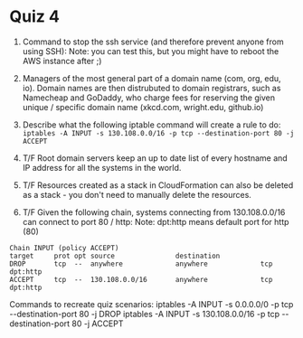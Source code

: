 # Quiz 4

1. Command to stop the ssh service (and therefore prevent anyone from using SSH):
   Note: you can test this, but you might have to reboot the AWS instance after ;)

2. Managers of the most general part of a domain name (com, org, edu, io). Domain names are then distrubuted to domain registrars, such as Namecheap and GoDaddy, who charge fees for reserving the given unique / specific domain name (xkcd.com, wright.edu, github.io)

3. Describe what the following iptable command will create a rule to do:
   `iptables -A INPUT -s 130.108.0.0/16 -p tcp --destination-port 80 -j ACCEPT`

4. T/F Root domain servers keep an up to date list of every hostname and IP address for all the systems in the world.

5. T/F Resources created as a stack in CloudFormation can also be deleted as a stack - you don't need to manually delete the resources.

6. T/F Given the following chain, systems connecting from 130.108.0.0/16 can connect to port 80 / http:
   Note: dpt:http means default port for http (80)

```
Chain INPUT (policy ACCEPT)
target     prot opt source               destination
DROP       tcp  --  anywhere             anywhere             tcp dpt:http
ACCEPT     tcp  --  130.108.0.0/16       anywhere             tcp dpt:http
```

Commands to recreate quiz scenarios:
iptables -A INPUT -s 0.0.0.0/0 -p tcp --destination-port 80 -j DROP
iptables -A INPUT -s 130.108.0.0/16 -p tcp --destination-port 80 -j ACCEPT

